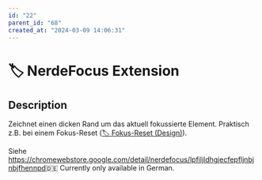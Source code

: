 ```yaml
---
id: "22"
parent_id: "68"
created_at: "2024-03-09 14:06:31"
---
```


# 🏷️ NerdeFocus Extension

## Description

Zeichnet einen dicken Rand um das aktuell fokussierte Element. Praktisch z.B. bei einem Fokus-Reset ([🏷️ Fokus-Reset (Design)](/en/tags/fokus-reset-design)).

Siehe <https://chromewebstore.google.com/detail/nerdefocus/lpfiljldhgjecfepfljnbjnbjfhennpd>🇩🇪 Currently only available in German.
